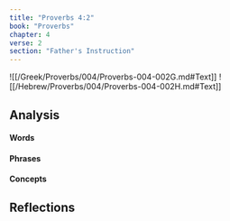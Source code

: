 ```yaml
---
title: "Proverbs 4:2"
book: "Proverbs"
chapter: 4
verse: 2
section: "Father's Instruction"
---
```

![[/Greek/Proverbs/004/Proverbs-004-002G.md#Text]]
![[/Hebrew/Proverbs/004/Proverbs-004-002H.md#Text]]

## Analysis

#### Words

#### Phrases

#### Concepts

## Reflections
